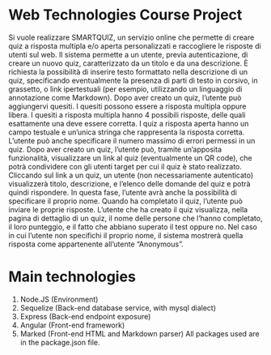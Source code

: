 # Web Technologies Course Project

Si vuole realizzare SMARTQUIZ, un servizio online che permette di creare quiz a risposta multipla e/o
aperta personalizzati e raccogliere le risposte di utenti sul web. Il sistema permette a un utente,
previa autenticazione, di creare un nuovo quiz, caratterizzato da un titolo e da una descrizione. È
richiesta la possibilità di inserire testo formattato nella descrizione di un quiz, specificando
eventualmente la presenza di parti di testo in corsivo, in grassetto, o link ipertestuali (per esempio,
utilizzando un linguaggio di annotazione come Markdown).
Dopo aver creato un quiz, l’utente può aggiungervi quesiti. I quesiti possono essere a risposta
multipla oppure libera. I quesiti a risposta multipla hanno 4 possibili risposte, delle quali
esattamente una deve essere corretta. I quiz a risposta aperta hanno un campo testuale e un’unica
stringa che rappresenta la risposta corretta. L’utente può anche specificare il numero massimo di
errori permessi in un quiz. Dopo aver creato un quiz, l’utente può, tramite un’apposita funzionalità,
visualizzare un link al quiz (eventualmente un QR code), che potrà condividere con gli utenti target
per cui il quiz è stato realizzato.
Cliccando sul link a un quiz, un utente (non necessariamente autenticato) visualizzerà titolo,
descrizione, e l’elenco delle domande del quiz e potrà quindi rispondere. In questa fase, l’utente
avrà anche la possibilità di specificare il proprio nome. Quando ha completato il quiz, l’utente può
inviare le proprie risposte. L’utente che ha creato il quiz visualizza, nella pagina di dettaglio di un
quiz, il nome delle persone che l’hanno completato, il loro punteggio, e il fatto che abbiano superato
il test oppure no. Nel caso in cui l’utente non specifichi il proprio nome, il sistema mostrerà quella
risposta come appartenente all’utente “Anonymous”.

# Main technologies

1. Node.JS (Environment)
2. Sequelize (Back-end database service, with mysql dialect)
3. Express (Back-end endpoint exposure)
4. Angular (Front-end framework)
5. Marked (Front-end HTML and Markdown parser)
   All packages used are in the package.json file.
